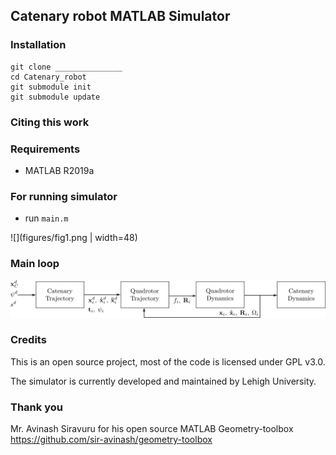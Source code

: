 ## Catenary robot MATLAB Simulator

### Installation

```
git clone _______________
cd Catenary_robot
git submodule init
git submodule update
```

### Citing this work



### Requirements

* MATLAB R2019a

### For running simulator 

* run ```main.m```

![](figures/fig1.png | width=48)


### Main loop
![](figures/control.png)

### Credits

This is an open source project, most of the code is licensed under GPL v3.0.

The simulator is currently developed and maintained by Lehigh University.

### Thank you 

Mr. Avinash Siravuru for his open source MATLAB Geometry-toolbox 
https://github.com/sir-avinash/geometry-toolbox
